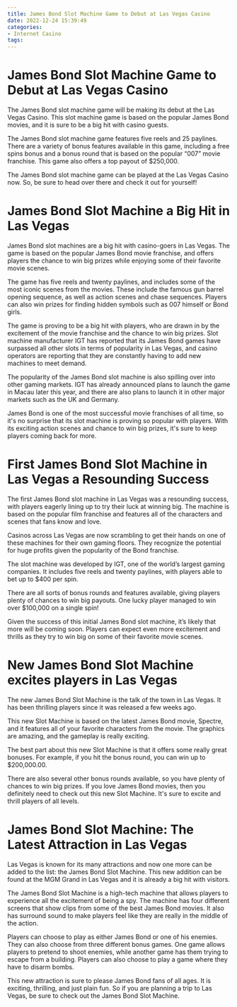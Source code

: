 ```yaml
---
title: James Bond Slot Machine Game to Debut at Las Vegas Casino
date: 2022-12-24 15:39:49
categories:
- Internet Casino
tags:
---
```



#  James Bond Slot Machine Game to Debut at Las Vegas Casino

The James Bond slot machine game will be making its debut at the Las Vegas Casino. This slot machine game is based on the popular James Bond movies, and it is sure to be a big hit with casino guests.

The James Bond slot machine game features five reels and 25 paylines. There are a variety of bonus features available in this game, including a free spins bonus and a bonus round that is based on the popular “007” movie franchise. This game also offers a top payout of $250,000.

The James Bond slot machine game can be played at the Las Vegas Casino now. So, be sure to head over there and check it out for yourself!

#  James Bond Slot Machine a Big Hit in Las Vegas

James Bond slot machines are a big hit with casino-goers in Las Vegas. The game is based on the popular James Bond movie franchise, and offers players the chance to win big prizes while enjoying some of their favorite movie scenes.

The game has five reels and twenty paylines, and includes some of the most iconic scenes from the movies. These include the famous gun barrel opening sequence, as well as action scenes and chase sequences. Players can also win prizes for finding hidden symbols such as 007 himself or Bond girls.

The game is proving to be a big hit with players, who are drawn in by the excitement of the movie franchise and the chance to win big prizes. Slot machine manufacturer IGT has reported that its James Bond games have surpassed all other slots in terms of popularity in Las Vegas, and casino operators are reporting that they are constantly having to add new machines to meet demand.

The popularity of the James Bond slot machine is also spilling over into other gaming markets. IGT has already announced plans to launch the game in Macau later this year, and there are also plans to launch it in other major markets such as the UK and Germany.

James Bond is one of the most successful movie franchises of all time, so it's no surprise that its slot machine is proving so popular with players. With its exciting action scenes and chance to win big prizes, it's sure to keep players coming back for more.

#  First James Bond Slot Machine in Las Vegas a Resounding Success

The first James Bond slot machine in Las Vegas was a resounding success, with players eagerly lining up to try their luck at winning big. The machine is based on the popular film franchise and features all of the characters and scenes that fans know and love.

Casinos across Las Vegas are now scrambling to get their hands on one of these machines for their own gaming floors. They recognize the potential for huge profits given the popularity of the Bond franchise.

The slot machine was developed by IGT, one of the world’s largest gaming companies. It includes five reels and twenty paylines, with players able to bet up to $400 per spin.

There are all sorts of bonus rounds and features available, giving players plenty of chances to win big payouts. One lucky player managed to win over $100,000 on a single spin!

Given the success of this initial James Bond slot machine, it’s likely that more will be coming soon. Players can expect even more excitement and thrills as they try to win big on some of their favorite movie scenes.

#  New James Bond Slot Machine excites players in Las Vegas

The new James Bond Slot Machine is the talk of the town in Las Vegas. It has been thrilling players since it was released a few weeks ago.

This new Slot Machine is based on the latest James Bond movie, Spectre, and it features all of your favorite characters from the movie. The graphics are amazing, and the gameplay is really exciting.

The best part about this new Slot Machine is that it offers some really great bonuses. For example, if you hit the bonus round, you can win up to $200,000.00.

There are also several other bonus rounds available, so you have plenty of chances to win big prizes. If you love James Bond movies, then you definitely need to check out this new Slot Machine. It's sure to excite and thrill players of all levels.

#  James Bond Slot Machine: The Latest Attraction in Las Vegas

Las Vegas is known for its many attractions and now one more can be added to the list: the James Bond Slot Machine. This new addition can be found at the MGM Grand in Las Vegas and it is already a big hit with visitors.

The James Bond Slot Machine is a high-tech machine that allows players to experience all the excitement of being a spy. The machine has four different screens that show clips from some of the best James Bond movies. It also has surround sound to make players feel like they are really in the middle of the action.

Players can choose to play as either James Bond or one of his enemies. They can also choose from three different bonus games. One game allows players to pretend to shoot enemies, while another game has them trying to escape from a building. Players can also choose to play a game where they have to disarm bombs.

This new attraction is sure to please James Bond fans of all ages. It is exciting, thrilling, and just plain fun. So if you are planning a trip to Las Vegas, be sure to check out the James Bond Slot Machine.